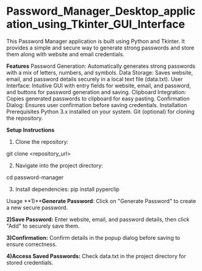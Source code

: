 # Password_Manager_Desktop_application_using_Tkinter_GUI_Interface



This Password Manager application is built using Python and Tkinter. It provides a simple and secure way to generate strong passwords and store them along with website and email credentials.

**Features**
Password Generation: Automatically generates strong passwords with a mix of letters, numbers, and symbols.
Data Storage: Saves website, email, and password details securely in a local text file (data.txt).
User Interface: Intuitive GUI with entry fields for website, email, and password, and buttons for password generation and saving.
Clipboard Integration: Copies generated passwords to clipboard for easy pasting.
Confirmation Dialog: Ensures user confirmation before saving credentials.
Installation
Prerequisites
Python 3.x installed on your system.
Git (optional) for cloning the repository.

**Setup Instructions**
1) Clone the repository:

git clone <repository_url>

2) Navigate into the project directory:

cd password-manager

3) Install dependencies:
   pip install pyperclip


Usage
**1)****Generate Password**: Click on "Generate Password" to create a new secure password.

**2)Save Password:** Enter website, email, and password details, then click "Add" to securely save them.

**3)Confirmation:** Confirm details in the popup dialog before saving to ensure correctness.


**4)Access Saved Passwords:** Check data.txt in the project directory for stored credentials.
